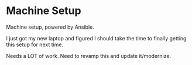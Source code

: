 # Machine Setup

Machine setup, powered by Ansible.

I just got my new laptop and figured I should take the time to finally getting this setup for next time.  

Needs a LOT of work.  Need to revamp this and update it/modernize.
